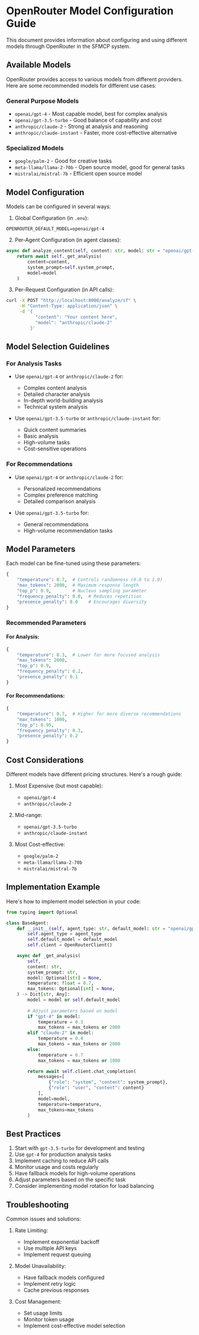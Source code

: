 # OpenRouter Model Configuration Guide

This document provides information about configuring and using different models through OpenRouter in the SFMCP system.

## Available Models

OpenRouter provides access to various models from different providers. Here are some recommended models for different use cases:

### General Purpose Models
- `openai/gpt-4` - Most capable model, best for complex analysis
- `openai/gpt-3.5-turbo` - Good balance of capability and cost
- `anthropic/claude-2` - Strong at analysis and reasoning
- `anthropic/claude-instant` - Faster, more cost-effective alternative

### Specialized Models
- `google/palm-2` - Good for creative tasks
- `meta-llama/llama-2-70b` - Open source model, good for general tasks
- `mistralai/mistral-7b` - Efficient open source model

## Model Configuration

Models can be configured in several ways:

1. Global Configuration (in `.env`):
```env
OPENROUTER_DEFAULT_MODEL=openai/gpt-4
```

2. Per-Agent Configuration (in agent classes):
```python
async def analyze_content(self, content: str, model: str = "openai/gpt-4"):
    return await self._get_analysis(
        content=content,
        system_prompt=self.system_prompt,
        model=model
    )
```

3. Per-Request Configuration (in API calls):
```bash
curl -X POST "http://localhost:8000/analyze/sf" \
     -H "Content-Type: application/json" \
     -d '{
           "content": "Your content here",
           "model": "anthropic/claude-2"
         }'
```

## Model Selection Guidelines

### For Analysis Tasks
- Use `openai/gpt-4` or `anthropic/claude-2` for:
  - Complex content analysis
  - Detailed character analysis
  - In-depth world-building analysis
  - Technical system analysis

- Use `openai/gpt-3.5-turbo` or `anthropic/claude-instant` for:
  - Quick content summaries
  - Basic analysis
  - High-volume tasks
  - Cost-sensitive operations

### For Recommendations
- Use `openai/gpt-4` or `anthropic/claude-2` for:
  - Personalized recommendations
  - Complex preference matching
  - Detailed comparison analysis

- Use `openai/gpt-3.5-turbo` for:
  - General recommendations
  - High-volume recommendation tasks

## Model Parameters

Each model can be fine-tuned using these parameters:

```python
{
    "temperature": 0.7,  # Controls randomness (0.0 to 1.0)
    "max_tokens": 2000,  # Maximum response length
    "top_p": 0.9,        # Nucleus sampling parameter
    "frequency_penalty": 0.0,  # Reduces repetition
    "presence_penalty": 0.0    # Encourages diversity
}
```

### Recommended Parameters

#### For Analysis:
```python
{
    "temperature": 0.3,  # Lower for more focused analysis
    "max_tokens": 2000,
    "top_p": 0.9,
    "frequency_penalty": 0.2,
    "presence_penalty": 0.1
}
```

#### For Recommendations:
```python
{
    "temperature": 0.7,  # Higher for more diverse recommendations
    "max_tokens": 1000,
    "top_p": 0.95,
    "frequency_penalty": 0.3,
    "presence_penalty": 0.2
}
```

## Cost Considerations

Different models have different pricing structures. Here's a rough guide:

1. Most Expensive (but most capable):
   - `openai/gpt-4`
   - `anthropic/claude-2`

2. Mid-range:
   - `openai/gpt-3.5-turbo`
   - `anthropic/claude-instant`

3. Most Cost-effective:
   - `google/palm-2`
   - `meta-llama/llama-2-70b`
   - `mistralai/mistral-7b`

## Implementation Example

Here's how to implement model selection in your code:

```python
from typing import Optional

class BaseAgent:
    def __init__(self, agent_type: str, default_model: str = "openai/gpt-4"):
        self.agent_type = agent_type
        self.default_model = default_model
        self.client = OpenRouterClient()

    async def _get_analysis(
        self,
        content: str,
        system_prompt: str,
        model: Optional[str] = None,
        temperature: float = 0.7,
        max_tokens: Optional[int] = None,
    ) -> Dict[str, Any]:
        model = model or self.default_model
        
        # Adjust parameters based on model
        if "gpt-4" in model:
            temperature = 0.3
            max_tokens = max_tokens or 2000
        elif "claude-2" in model:
            temperature = 0.4
            max_tokens = max_tokens or 2000
        else:
            temperature = 0.7
            max_tokens = max_tokens or 1000

        return await self.client.chat_completion(
            messages=[
                {"role": "system", "content": system_prompt},
                {"role": "user", "content": content}
            ],
            model=model,
            temperature=temperature,
            max_tokens=max_tokens
        )
```

## Best Practices

1. Start with `gpt-3.5-turbo` for development and testing
2. Use `gpt-4` for production analysis tasks
3. Implement caching to reduce API calls
4. Monitor usage and costs regularly
5. Have fallback models for high-volume operations
6. Adjust parameters based on the specific task
7. Consider implementing model rotation for load balancing

## Troubleshooting

Common issues and solutions:

1. Rate Limiting:
   - Implement exponential backoff
   - Use multiple API keys
   - Implement request queuing

2. Model Unavailability:
   - Have fallback models configured
   - Implement retry logic
   - Cache previous responses

3. Cost Management:
   - Set usage limits
   - Monitor token usage
   - Implement cost-effective model selection 
